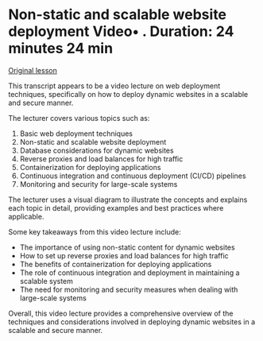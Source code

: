 # Non-static and scalable website deployment Video• . Duration: 24 minutes 24 min

[Original lesson](https://www.coursera.org/learn/uol-web-development/lecture/orpHZ/non-static-and-scalable-website-deployment)

This transcript appears to be a video lecture on web deployment techniques, specifically on how to deploy dynamic websites in a scalable and secure manner.

The lecturer covers various topics such as:

1. Basic web deployment techniques
2. Non-static and scalable website deployment
3. Database considerations for dynamic websites
4. Reverse proxies and load balances for high traffic
5. Containerization for deploying applications
6. Continuous integration and continuous deployment (CI/CD) pipelines
7. Monitoring and security for large-scale systems

The lecturer uses a visual diagram to illustrate the concepts and explains each topic in detail, providing examples and best practices where applicable.

Some key takeaways from this video lecture include:

* The importance of using non-static content for dynamic websites
* How to set up reverse proxies and load balances for high traffic
* The benefits of containerization for deploying applications
* The role of continuous integration and deployment in maintaining a scalable system
* The need for monitoring and security measures when dealing with large-scale systems

Overall, this video lecture provides a comprehensive overview of the techniques and considerations involved in deploying dynamic websites in a scalable and secure manner.


